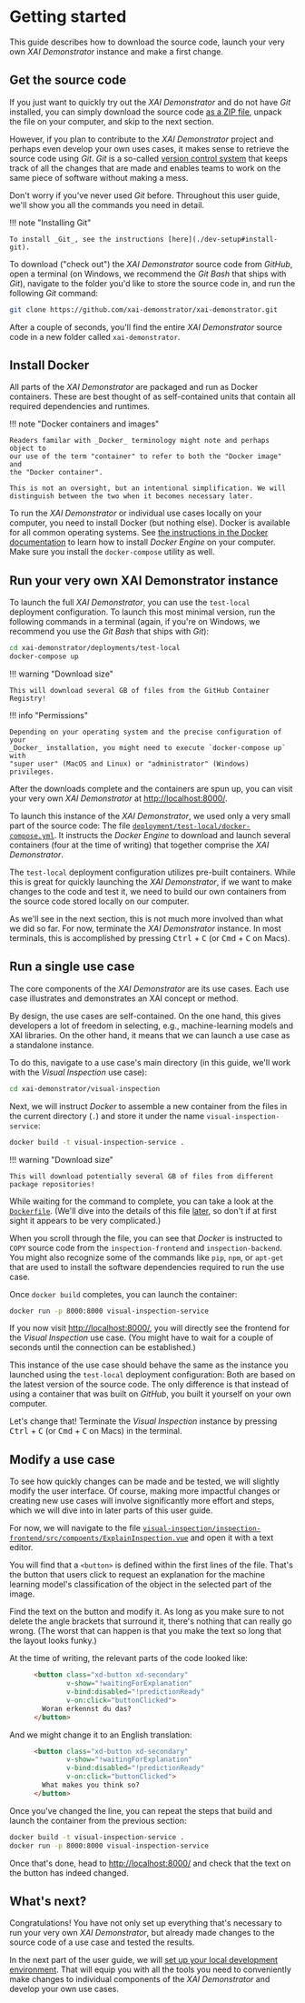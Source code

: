 # Getting started

This guide describes how to download the source code, launch your very own
_XAI Demonstrator_ instance and make a first change.

## Get the source code

If you just want to quickly try out the _XAI Demonstrator_ and
do not have _Git_ installed, you can simply download the source code
[as a ZIP file](https://github.com/XAI-Demonstrator/xai-demonstrator/archive/refs/heads/master.zip),
unpack the file on your computer, and skip to the next section.

However, if you plan to contribute to the _XAI Demonstrator_ project and perhaps even
develop your own uses cases, it makes sense to retrieve the source code using _Git_.
_Git_ is a so-called [version control system](https://en.wikipedia.org/wiki/Version_control)
that keeps track of all the changes that are made and enables teams to work
on the same piece of software without making a mess.

Don't worry if you've never used _Git_ before.
Throughout this user guide, we'll show you all the commands you need in detail.

!!! note "Installing Git"

    To install _Git_, see the instructions [here](./dev-setup#install-git).

To download ("check out") the _XAI Demonstrator_ source code from _GitHub_,
open a terminal (on Windows, we recommend the _Git Bash_ that ships with _Git_),
navigate to the folder you'd like to store the source code in, and run the
following _Git_ command:

```bash
git clone https://github.com/xai-demonstrator/xai-demonstrator.git
```

After a couple of seconds, you'll find  the entire _XAI Demonstrator_ source
code in a new folder called `xai-demonstrator`.

## Install Docker

All parts of the _XAI Demonstrator_ are packaged and run as Docker containers.
These are best thought of as self-contained units that contain all required
dependencies and runtimes.

!!! note "Docker containers and images"
    
    Readers familar with _Docker_ terminology might note and perhaps object to
    our use of the term "container" to refer to both the "Docker image" and
    the "Docker container".

    This is not an oversight, but an intentional simplification. We will
    distinguish between the two when it becomes necessary later.

To run the _XAI Demonstrator_ or individual use cases locally on your computer,
you need to install Docker (but nothing else).
Docker is available for all common operating systems.
See [the instructions in the Docker documentation](https://docs.docker.com/engine/install/)
to learn how to install _Docker Engine_ on your computer.
Make sure you install the `docker-compose` utility as well.

## Run your very own XAI Demonstrator instance

To launch the full _XAI Demonstrator_, you can use the `test-local` deployment 
configuration. To launch this most minimal version, run the following commands in
a terminal (again, if you're on Windows, we recommend you use the _Git Bash_ that
ships with _Git_):

```bash
cd xai-demonstrator/deployments/test-local
docker-compose up
```

!!! warning "Download size"

    This will download several GB of files from the GitHub Container Registry!

!!! info "Permissions"

    Depending on your operating system and the precise configuration of your
    _Docker_ installation, you might need to execute `docker-compose up` with
    "super user" (MacOS and Linux) or "administrator" (Windows) privileges.   

After the downloads complete and the containers are spun up, you can visit your
very own _XAI Demonstrator_ at [http://localhost:8000/](http://localhost:8000/).

To launch this instance of the _XAI Demonstrator_, we used only a very small part
of the source code: The file [`deployment/test-local/docker-compose.yml`](https://github.com/XAI-Demonstrator/xai-demonstrator/blob/master/deployment/test-local/docker-compose.yml).
It instructs the _Docker Engine_ to download and launch several containers
(four at the time of writing) that together comprise the _XAI Demonstrator_.

The `test-local` deployment configuration utilizes pre-built containers.
While this is great for quickly launching the _XAI Demonstrator_, if we
want to make changes to the code and test it, we need to build our own
containers from the source code stored locally on our computer.

As we'll see in the next section, this is not much more involved than
what we did so far. For now, terminate the _XAI Demonstrator_ instance.
In most terminals, this is accomplished by pressing <kbd>Ctrl</kbd> + <kbd>C</kbd>
(or <kbd>Cmd</kbd> + <kbd>C</kbd> on Macs).

## Run a single use case

The core components of the _XAI Demonstrator_ are its use cases.
Each use case illustrates and demonstrates an XAI concept or method.

By design, the use cases are self-contained. On the one hand, this gives
developers a lot of freedom in selecting, e.g., machine-learning
models and XAI libraries. On the other hand, it means that we can launch
a use case as a standalone instance.

To do this, navigate to a use case's main directory (in this guide, we'll
work with the _Visual Inspection_ use case):

```bash
cd xai-demonstrator/visual-inspection
```

Next, we will instruct _Docker_ to assemble a new container from the files 
in the current directory (`.`) and store it under the name `visual-inspection-service`:

```bash
docker build -t visual-inspection-service .
```

!!! warning "Download size"

    This will download potentially several GB of files from different package repositories!

While waiting for the command to complete, you can take a look at the
[`Dockerfile`](https://github.com/XAI-Demonstrator/xai-demonstrator/blob/master/visual-inspection/Dockerfile).
(We'll dive into the details of this file [later](./use-cases.md), so don't
if at first sight it appears to be very complicated.)

When you scroll through the file, you can see that _Docker_ is instructed to `COPY`
source code from the `inspection-frontend` and `inspection-backend`. You might also
recognize some of the commands like `pip`, `npm`, or `apt-get` that are used to 
install the software dependencies required to run the use case.

Once `docker build` completes, you can launch the container:

```bash
docker run -p 8000:8000 visual-inspection-service
```

If you now visit [http://localhost:8000/](http://localhost:8000/), you will 
directly see the frontend for the _Visual Inspection_ use case. (You might
have to wait for a couple of seconds until the connection can be established.)

This instance of the use case should behave the same as the instance you launched
using the `test-local` deployment configuration: Both are based on the latest
version of the source code. The only difference is that instead of using a 
container that was built on _GitHub_, you built it yourself on your own computer.

Let's change that! Terminate the _Visual Inspection_ instance by pressing
<kbd>Ctrl</kbd> + <kbd>C</kbd> (or <kbd>Cmd</kbd> + <kbd>C</kbd> on Macs)
in the terminal.

## Modify a use case

To see how quickly changes can be made and be tested, we will slightly modify the
user interface. Of course, making more impactful changes or creating new use cases
will involve significantly more effort and steps, which we will dive into in later
parts of this user guide.

For now, we will navigate to the file
[`visual-inspection/inspection-frontend/src/compoents/ExplainInspection.vue`](https://github.com/XAI-Demonstrator/xai-demonstrator/blob/master/visual-inspection/inspection-frontend/src/components/ExplainInspection.vue)
and open it with a text editor.

You will find that a `<button>` is defined within the first lines of the file. That's
the button that users click to request an explanation for the machine learning model's
classification of the object in the selected part of the image.

Find the text on the button and modify it. As long as you make sure to not delete the
angle brackets that surround it, there's nothing that can really go wrong. (The worst
that can happen is that you make the text so long that the layout looks funky.)

At the time of writing, the relevant parts of the code looked like:
```html
      <button class="xd-button xd-secondary"
              v-show="!waitingForExplanation"
              v-bind:disabled="!predictionReady"
              v-on:click="buttonClicked">
        Woran erkennst du das?
      </button>
```

And we might change it to an English translation:
```html
      <button class="xd-button xd-secondary"
              v-show="!waitingForExplanation"
              v-bind:disabled="!predictionReady"
              v-on:click="buttonClicked">
        What makes you think so?
      </button>
```

Once you've changed the line, you can repeat the steps that build and launch the
container from the previous section:
```bash
docker build -t visual-inspection-service .
docker run -p 8000:8000 visual-inspection-service
```

Once that's done, head to [http://localhost:8000/](http://localhost:8000/) and
check that the text on the button has indeed changed.

## What's next?

Congratulations! You have not only set up everything that's necessary to run your very
own _XAI Demonstrator_, but already made changes to the source code of a use case and
tested the results.

In the next part of the user guide, we will
[set up your local development environment](./dev-setup.md).
That will equip you with all the tools you need to conveniently make changes
to individual components of the _XAI Demonstrator_ and develop your own use cases.
